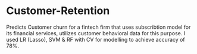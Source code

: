# Customer-Retention
Predicts Customer churn for a fintech firm that uses subscribtion model for its financial services, 
utilizes customer behavioral data for this purpose. I used LR (Lasso), SVM & RF with CV for modelling to achieve accuracy of 78%.
